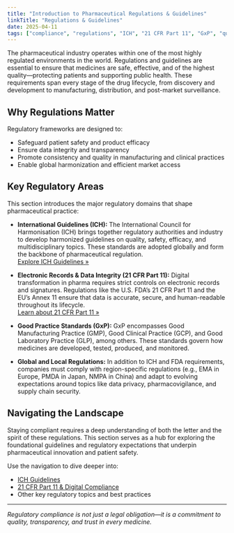 ```yaml
---
title: "Introduction to Pharmaceutical Regulations & Guidelines"
linkTitle: "Regulations & Guidelines"
date: 2025-04-11
tags: ["compliance", "regulations", "ICH", "21 CFR Part 11", "GxP", "quality", "data integrity"]
---
```


The pharmaceutical industry operates within one of the most highly regulated environments in the world. Regulations and guidelines are essential to ensure that medicines are safe, effective, and of the highest quality—protecting patients and supporting public health. These requirements span every stage of the drug lifecycle, from discovery and development to manufacturing, distribution, and post-market surveillance.

## Why Regulations Matter

Regulatory frameworks are designed to:
- Safeguard patient safety and product efficacy
- Ensure data integrity and transparency
- Promote consistency and quality in manufacturing and clinical practices
- Enable global harmonization and efficient market access

## Key Regulatory Areas

This section introduces the major regulatory domains that shape pharmaceutical practice:

- **International Guidelines (ICH):** The International Council for Harmonisation (ICH) brings together regulatory authorities and industry to develop harmonized guidelines on quality, safety, efficacy, and multidisciplinary topics. These standards are adopted globally and form the backbone of pharmaceutical regulation.  
  [Explore ICH Guidelines »](ich/)

- **Electronic Records & Data Integrity (21 CFR Part 11):** Digital transformation in pharma requires strict controls on electronic records and signatures. Regulations like the U.S. FDA’s 21 CFR Part 11 and the EU’s Annex 11 ensure that data is accurate, secure, and human-readable throughout its lifecycle.  
  [Learn about 21 CFR Part 11 »](21-part-11/)

- **Good Practice Standards (GxP):** GxP encompasses Good Manufacturing Practice (GMP), Good Clinical Practice (GCP), and Good Laboratory Practice (GLP), among others. These standards govern how medicines are developed, tested, produced, and monitored.

- **Global and Local Regulations:** In addition to ICH and FDA requirements, companies must comply with region-specific regulations (e.g., EMA in Europe, PMDA in Japan, NMPA in China) and adapt to evolving expectations around topics like data privacy, pharmacovigilance, and supply chain security.

## Navigating the Landscape

Staying compliant requires a deep understanding of both the letter and the spirit of these regulations. This section serves as a hub for exploring the foundational guidelines and regulatory expectations that underpin pharmaceutical innovation and patient safety.

Use the navigation to dive deeper into:
- [ICH Guidelines](ich/)
- [21 CFR Part 11 & Digital Compliance](21-part-11/)
- Other key regulatory topics and best practices

---

*Regulatory compliance is not just a legal obligation—it is a commitment to quality, transparency, and trust in every medicine.*
